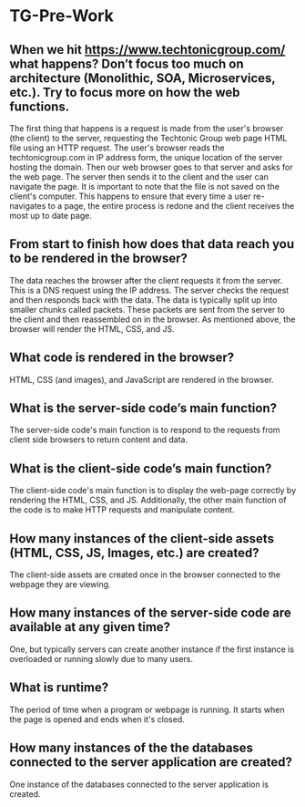 # TG-Pre-Work

## When we hit https://www.techtonicgroup.com/ what happens? Don’t focus too much on architecture (Monolithic, SOA, Microservices, etc.). Try to focus more on how the web functions.

The first thing that happens is a request is made from the user's browser (the client) to the server, requesting the Techtonic Group web page HTML file using an HTTP request. The user's browser reads the techtonicgroup.com in IP address form, the unique location of the server hosting the domain. Then our web browser goes to that server and asks for the web page. The server then sends it to the client and the user can navigate the page. It is important to note that the file is not saved on the client's computer. This happens to ensure that every time a user re-navigates to a page, the entire process is redone and the client receives the most up to date page.  

## From start to finish how does that data reach you to be rendered in the browser?

The data reaches the browser after the client requests it from the server. This is a DNS request using the IP address. The server checks the request and then responds back with the data. The data is typically split up into smaller chunks called packets. These packets are sent from the server to the client and then reassembled on in the browser. As mentioned above, the browser will render the HTML, CSS, and JS.


## What code is rendered in the browser?

HTML, CSS (and images), and JavaScript are rendered in the browser.

## What is the server-side code’s main function?

The server-side code's main function is to respond to the requests from client side browsers to return content and data.

## What is the client-side code’s main function?

The client-side code's main function is to display the web-page correctly by rendering the HTML, CSS, and JS. Additionally, the other main function of the code is to make HTTP requests and manipulate content.

## How many instances of the client-side assets (HTML, CSS, JS, Images, etc.) are created?

The client-side assets are created once in the browser connected to the webpage they are viewing.

## How many instances of the server-side code are available at any given time?

One, but typically servers can create another instance if the first instance is overloaded or running slowly due to many users.

## What is runtime?

The period of time when a program or webpage is running. It starts when the page is opened and ends when it's closed.

## How many instances of the the databases connected to the server application are created?

One instance of the databases connected to the server application is created.
